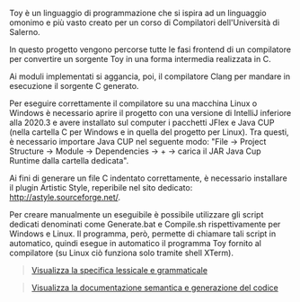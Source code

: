 Toy è un linguaggio di programmazione che si ispira ad un linguaggio omonimo e più vasto creato per un corso di Compilatori dell'Università di Salerno.

In questo progetto vengono percorse tutte le fasi frontend di un compilatore per convertire un sorgente Toy in una forma intermedia realizzata in C.

Ai moduli implementati si aggancia, poi, il compilatore Clang per mandare in esecuzione il sorgente C generato.

Per eseguire correttamente il compilatore su una macchina Linux o Windows è necessario aprire il progetto con una versione di IntelliJ inferiore alla 2020.3 e avere installato sul computer i pacchetti JFlex e Java CUP (nella cartella C per Windows e in quella del progetto per Linux). Tra questi, è necessario importare Java CUP nel seguente modo:
"File -> Project Structure -> Module -> Dependencies -> + -> carica il JAR Java Cup Runtime dalla cartella dedicata".

Ai fini di generare un file C indentato correttamente, è necessario installare il plugin Artistic Style, reperibile nel sito dedicato: http://astyle.sourceforge.net/.

Per creare manualmente un eseguibile è possibile utilizzare gli script dedicati denominati come Generate.bat e Compile.sh rispettivamente per Windows e Linux.
Il programma, però, permette di chiamare tali script in automatico, quindi esegue in automatico il programma Toy fornito al compilatore (su Linux ciò funziona solo tramite shell XTerm).

> [Visualizza la specifica lessicale e grammaticale](https://github.com/frekkanzer2/SimpleToyCompiler/blob/main/documentation/Specifica%20Lessicale%20e%20Sintattica.pdf)

> [Visualizza la documentazione semantica e generazione del codice](https://github.com/frekkanzer2/SimpleToyCompiler/blob/main/documentation/Documentazione%20Progetto.pdf)
